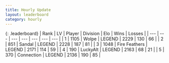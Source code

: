 ```yaml
---
title: Hourly Update
layout: leaderboard
category: hourly
---
```


{: .leaderboard}
| Rank | LV | Player | Division | Elo | Wins | Losses |
| --- | --- | --- | --- | --- | --- | --- |
| <span data-change="0">1</span> | 1105 | <span title="ID: 204953">Wolpe</span> | LEGEND | <span data-change="0">2229</span> | <span data-change="0">130</span> | <span data-change="0">66</span> |
| <span data-change="0">2</span> | 851 | <span title="ID: 315148">Sandal</span> | LEGEND | <span data-change="0">2228</span> | <span data-change="0">187</span> | <span data-change="0">81</span> |
| <span data-change="0">3</span> | 1048 | <span title="ID: 357425">Fire Feathers</span> | LEGEND | <span data-change="6">2171</span> | <span data-change="1">114</span> | <span data-change="0">59</span> |
| <span data-change="0">4</span> | 190 | <span title="ID: 512212">LuckyAlt</span> | LEGEND | <span data-change="0">2163</span> | <span data-change="0">68</span> | <span data-change="0">21</span> |
| <span data-change="0">5</span> | 370 | <span title="ID: 539711">Connection</span> | LEGEND | <span data-change="-26">2136</span> | <span data-change="2">190</span> | <span data-change="3">85</span> |